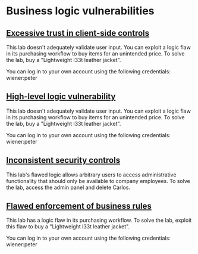# Business logic vulnerabilities

## [Excessive trust in client-side controls](https://portswigger.net/web-security/logic-flaws/examples/lab-logic-flaws-excessive-trust-in-client-side-controls)

This lab doesn't adequately validate user input. You can exploit a logic flaw in its purchasing workflow to buy items for an unintended price. To solve the lab, buy a "Lightweight l33t leather jacket".

You can log in to your own account using the following credentials: wiener:peter

## [High-level logic vulnerability](https://portswigger.net/web-security/logic-flaws/examples/lab-logic-flaws-high-level)

This lab doesn't adequately validate user input. You can exploit a logic flaw in its purchasing workflow to buy items for an unintended price. To solve the lab, buy a "Lightweight l33t leather jacket".

You can log in to your own account using the following credentials: wiener:peter

## [Inconsistent security controls](https://portswigger.net/web-security/logic-flaws/examples/lab-logic-flaws-inconsistent-security-controls)

This lab's flawed logic allows arbitrary users to access administrative functionality that should only be available to company employees. To solve the lab, access the admin panel and delete Carlos.

## [Flawed enforcement of business rules](https://portswigger.net/web-security/logic-flaws/examples/lab-logic-flaws-flawed-enforcement-of-business-rules)

This lab has a logic flaw in its purchasing workflow. To solve the lab, exploit this flaw to buy a "Lightweight l33t leather jacket".

You can log in to your own account using the following credentials: wiener:peter
